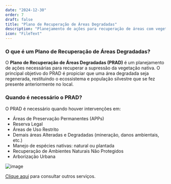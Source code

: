 ```yaml
---
date: "2024-12-30"
order: 7
draft: false
title: "Plano de Recuperação de Áreas Degradadas"
description: "Planejamento de ações para recuperação de áreas com vegetação nativa suprimida"
icon: "FileText"
---
```


### O que é um Plano de Recuperação de Áreas Degradadas?

O **Plano de Recuperação de Áreas Degradadas (PRAD)** é um planejamento de ações necessárias para recuperar a supressão da vegetação nativa. O principal objetivo do PRAD é propiciar que uma área degradada seja regenerada, restituindo o ecossistema e população silvestre que se fez presente anteriormente no local.

### Quando é necessário o PRAD?

O PRAD é necessário quando houver intervenções em:

- Áreas de Preservação Permanentes (APPs)
- Reserva Legal
- Áreas de Uso Restrito
- Demais áreas Alteradas e Degradadas (mineração, danos ambientais, etc.)
- Manejo de espécies nativas: natural ou plantada
- Recuperação de Ambientes Naturais Não Protegidos
- Arborização Urbana

![image](/images/bannerimage.webp)

[Clique aqui](/servicos) para consultar outros serviços. 
